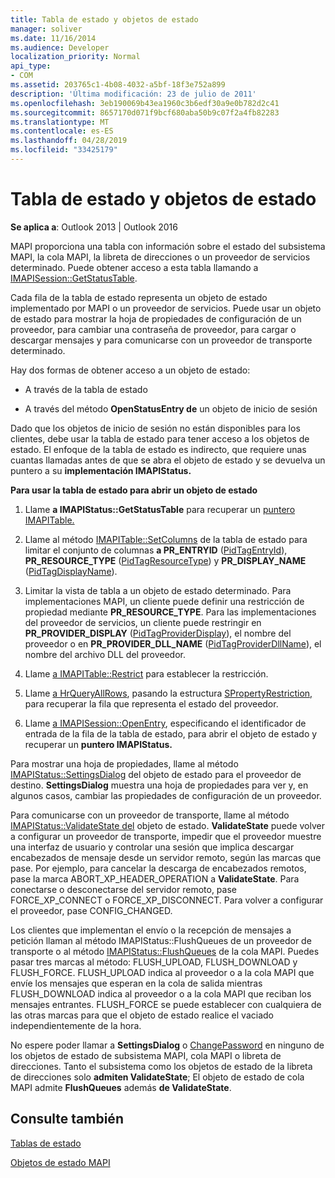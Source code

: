 ```yaml
---
title: Tabla de estado y objetos de estado
manager: soliver
ms.date: 11/16/2014
ms.audience: Developer
localization_priority: Normal
api_type:
- COM
ms.assetid: 203765c1-4b08-4032-a5bf-18f3e752a899
description: 'Última modificación: 23 de julio de 2011'
ms.openlocfilehash: 3eb190069b43ea1960c3b6edf30a9e0b782d2c41
ms.sourcegitcommit: 8657170d071f9bcf680aba50b9c07f2a4fb82283
ms.translationtype: MT
ms.contentlocale: es-ES
ms.lasthandoff: 04/28/2019
ms.locfileid: "33425179"
---
```

# <a name="status-table-and-status-objects"></a>Tabla de estado y objetos de estado

  
  
**Se aplica a**: Outlook 2013 | Outlook 2016 
  
MAPI proporciona una tabla con información sobre el estado del subsistema MAPI, la cola MAPI, la libreta de direcciones o un proveedor de servicios determinado. Puede obtener acceso a esta tabla llamando a [IMAPISession::GetStatusTable](imapisession-getstatustable.md).
  
Cada fila de la tabla de estado representa un objeto de estado implementado por MAPI o un proveedor de servicios. Puede usar un objeto de estado para mostrar la hoja de propiedades de configuración de un proveedor, para cambiar una contraseña de proveedor, para cargar o descargar mensajes y para comunicarse con un proveedor de transporte determinado. 
  
Hay dos formas de obtener acceso a un objeto de estado:
  
- A través de la tabla de estado
    
- A través del método **OpenStatusEntry de** un objeto de inicio de sesión 
    
Dado que los objetos de inicio de sesión no están disponibles para los clientes, debe usar la tabla de estado para tener acceso a los objetos de estado. El enfoque de la tabla de estado es indirecto, que requiere unas cuantas llamadas antes de que se abra el objeto de estado y se devuelva un puntero a su **implementación IMAPIStatus.** 
  
 **Para usar la tabla de estado para abrir un objeto de estado**
  
1. Llame **a IMAPIStatus::GetStatusTable** para recuperar un [puntero IMAPITable.](imapitableiunknown.md) 
    
2. Llame al método [IMAPITable::SetColumns](imapitable-setcolumns.md) de la tabla de estado para limitar el conjunto de columnas **a PR_ENTRYID** ([PidTagEntryId](pidtagentryid-canonical-property.md)), **PR_RESOURCE_TYPE** ([PidTagResourceType](pidtagresourcetype-canonical-property.md)) y **PR_DISPLAY_NAME** ([PidTagDisplayName](pidtagdisplayname-canonical-property.md)).
    
3. Limitar la vista de tabla a un objeto de estado determinado. Para implementaciones MAPI, un cliente puede definir una restricción de propiedad mediante **PR_RESOURCE_TYPE**. Para las implementaciones del proveedor de servicios, un cliente puede restringir en **PR_PROVIDER_DISPLAY** ([PidTagProviderDisplay](pidtagproviderdisplay-canonical-property.md)), el nombre del proveedor o en **PR_PROVIDER_DLL_NAME** ([PidTagProviderDllName](pidtagproviderdllname-canonical-property.md)), el nombre del archivo DLL del proveedor.
    
4. Llame [a IMAPITable::Restrict](imapitable-restrict.md) para establecer la restricción. 
    
5. Llame [a HrQueryAllRows](hrqueryallrows.md), pasando la estructura [SPropertyRestriction,](spropertyrestriction.md) para recuperar la fila que representa el estado del proveedor. 
    
6. Llame [a IMAPISession::OpenEntry](imapisession-openentry.md), especificando el identificador de entrada de la fila de la tabla de estado, para abrir el objeto de estado y recuperar un **puntero IMAPIStatus.** 
    
Para mostrar una hoja de propiedades, llame al método [IMAPIStatus::SettingsDialog](imapistatus-settingsdialog.md) del objeto de estado para el proveedor de destino. **SettingsDialog** muestra una hoja de propiedades para ver y, en algunos casos, cambiar las propiedades de configuración de un proveedor. 
  
Para comunicarse con un proveedor de transporte, llame al método [IMAPIStatus::ValidateState del](imapistatus-validatestate.md) objeto de estado. **ValidateState** puede volver a configurar un proveedor de transporte, impedir que el proveedor muestre una interfaz de usuario y controlar una sesión que implica descargar encabezados de mensaje desde un servidor remoto, según las marcas que pase. Por ejemplo, para cancelar la descarga de encabezados remotos, pase la marca ABORT_XP_HEADER_OPERATION a **ValidateState**. Para conectarse o desconectarse del servidor remoto, pase FORCE_XP_CONNECT o FORCE_XP_DISCONNECT. Para volver a configurar el proveedor, pase CONFIG_CHANGED. 
  
Los clientes que implementan el envío o la recepción de mensajes a petición llaman al método IMAPIStatus::FlushQueues de un proveedor de transporte o al método [IMAPIStatus::FlushQueues](imapistatus-flushqueues.md) de la cola MAPI. Puedes pasar tres marcas al método: FLUSH_UPLOAD, FLUSH_DOWNLOAD y FLUSH_FORCE. FLUSH_UPLOAD indica al proveedor o a la cola MAPI que envíe los mensajes que esperan en la cola de salida mientras FLUSH_DOWNLOAD indica al proveedor o a la cola MAPI que reciban los mensajes entrantes. FLUSH_FORCE se puede establecer con cualquiera de las otras marcas para que el objeto de estado realice el vaciado independientemente de la hora. 
  
No espere poder llamar a **SettingsDialog** o [ChangePassword](imapistatus-changepassword.md) en ninguno de los objetos de estado de subsistema MAPI, cola MAPI o libreta de direcciones. Tanto el subsistema como los objetos de estado de la libreta de direcciones solo **admiten ValidateState**; El objeto de estado de cola MAPI admite **FlushQueues** además **de ValidateState**.
  
## <a name="see-also"></a>Consulte también



[Tablas de estado](status-tables.md)
  
[Objetos de estado MAPI](mapi-status-objects.md)

